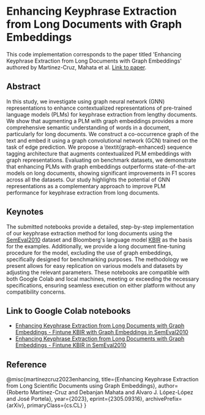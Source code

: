 # Enhancing Keyphrase Extraction from Long Documents with Graph Embeddings
This code implementation corresponds to the paper titled 'Enhancing Keyphrase Extraction from Long Documents with Graph Embeddings' authored by Martinez-Cruz, Mahata et al. [Link to paper](https://arxiv.org/abs/2305.09316).

## Abstract
In this study, we investigate using graph neural network (GNN) representations to enhance contextualized representations of pre-trained language models (PLMs) for keyphrase extraction from lengthy documents. We show that augmenting a PLM with graph embeddings provides a more comprehensive semantic understanding of words in a document, particularly for long documents. We construct a co-occurrence graph of the text and embed it using a graph convolutional network (GCN) trained on the task of edge prediction. We propose a \textit{graph-enhanced} sequence tagging architecture that augments contextualized PLM embeddings with graph representations. Evaluating on benchmark datasets, we demonstrate that enhancing PLMs with graph embeddings outperforms state-of-the-art models on long documents, showing significant improvements in F1 scores across all the datasets. Our study highlights the potential of GNN representations as a complementary approach to improve PLM performance for keyphrase extraction from long documents.

## Keynotes
The submitted notebooks provide a detailed, step-by-step implementation of our keyphrase extraction method for long documents using the [SemEval2010](https://huggingface.co/datasets/midas/semeval2010) dataset and Bloomberg's language model [KBIR](https://huggingface.co/bloomberg/KBIR) as the basis for the examples. Additionally, we provide a long document fine-tuning procedure for the model, excluding the use of graph embeddings, specifically designed for benchmarking purposes. The methodology we present allows for easy replication on various models and datasets by adjusting the relevant parameters. These notebooks are compatible with both Google Colab and local machines, meeting or exceeding the necessary specifications, ensuring seamless execution on either platform without any compatibility concerns.

## Link to Google Colab notebooks
- [Enhancing Keyphrase Extraction from Long Documents with Graph Embeddings - Fintune KBIR with Graph Embeddings in SemEval2010](https://drive.google.com/file/d/17iseCNZoKJCsoQciMESwTL34sGjmwmqc/view?usp=sharing)
- [Enhancing Keyphrase Extraction from Long Documents with Graph Embeddings - Fintune KBIR in SemEval2010](https://drive.google.com/file/d/1zaUWggRtEauzhbKmNUALrdoC3k7FRqEx/view?usp=sharing)

## Reference
@misc{martínezcruz2023enhancing,
      title={Enhancing Keyphrase Extraction from Long Scientific Documents using Graph Embeddings}, 
      author={Roberto Martínez-Cruz and Debanjan Mahata and Alvaro J. López-López and José Portela},
      year={2023},
      eprint={2305.09316},
      archivePrefix={arXiv},
      primaryClass={cs.CL}
}
